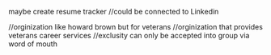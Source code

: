 maybe create resume tracker
//could be connected to Linkedin

//orginization like howard brown but for veterans
//orginization that provides veterans career services 
//exclusity can only be accepted into group via word of mouth